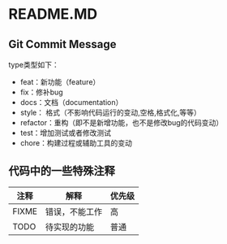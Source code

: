 # README.MD

## Git Commit Message

type类型如下：
- feat：新功能（feature） 
- fix：修补bug 
- docs：文档（documentation） 
- style： 格式（不影响代码运行的变动,空格,格式化,等等） 
- refactor：重构（即不是新增功能，也不是修改bug的代码变动） 
- test：增加测试或者修改测试 
- chore：构建过程或辅助工具的变动


## 代码中的一些特殊注释
注释 | 解释 | 优先级
---|---|---
FIXME | 错误，不能工作 | 高
TODO | 待实现的功能 | 普通
